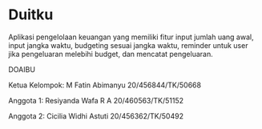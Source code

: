 # Duitku
Aplikasi pengelolaan keuangan yang memiliki fitur input jumlah uang awal, input jangka waktu, budgeting sesuai jangka waktu, reminder untuk user jika pengeluaran melebihi budget, dan mencatat pengeluaran.

DOAIBU

Ketua Kelompok: M Fatin Abimanyu 20/456844/TK/50668

Anggota 1: Resiyanda Wafa R A 20/460563/TK/51152

Anggota 2: Cicilia Widhi Astuti 20/456362/TK/50492 
